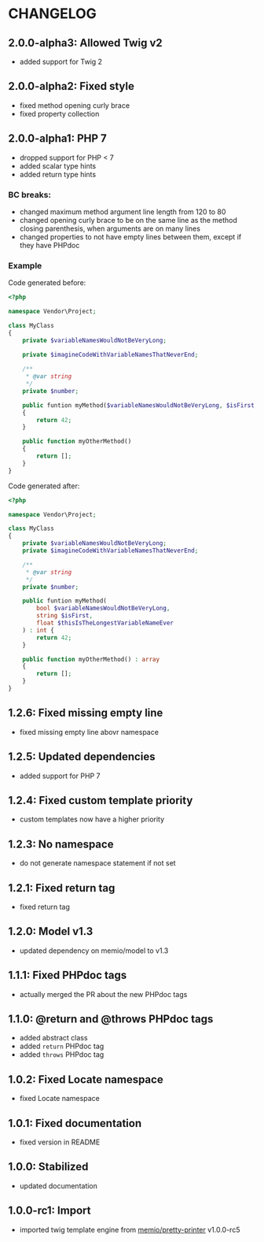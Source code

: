 # CHANGELOG

## 2.0.0-alpha3: Allowed Twig v2

* added support for Twig 2

## 2.0.0-alpha2: Fixed style

* fixed method opening curly brace
* fixed property collection

## 2.0.0-alpha1: PHP 7

* dropped support for PHP < 7
* added scalar type hints
* added return type hints

### BC breaks:

* changed maximum method argument line length from 120 to 80
* changed opening curly brace to be on the same line as the method closing
  parenthesis, when arguments are on many lines
* changed properties to not have empty lines between them,
  except if they have PHPdoc

### Example

Code generated before:

```php
<?php

namespace Vendor\Project;

class MyClass
{
    private $variableNamesWouldNotBeVeryLong;
    
    private $imagineCodeWithVariableNamesThatNeverEnd;

    /**
     * @var string
     */
    private $number;

    public funtion myMethod($variableNamesWouldNotBeVeryLong, $isFirst, $thisIsTheLongestVariableNameEver)
    {
        return 42;
    }

    public function myOtherMethod()
    {
        return [];
    }
}
```

Code generated after:

```php
<?php

namespace Vendor\Project;

class MyClass
{
    private $variableNamesWouldNotBeVeryLong;
    private $imagineCodeWithVariableNamesThatNeverEnd;

    /**
     * @var string
     */
    private $number;

    public funtion myMethod(
        bool $variableNamesWouldNotBeVeryLong,
        string $isFirst,
        float $thisIsTheLongestVariableNameEver
    ) : int {
        return 42;
    }

    public function myOtherMethod() : array
    {
        return [];
    }
}
```

## 1.2.6: Fixed missing empty line

* fixed missing empty line abovr namespace

## 1.2.5: Updated dependencies

* added support for PHP 7

## 1.2.4: Fixed custom template priority

* custom templates now have a higher priority

## 1.2.3: No namespace

* do not generate namespace statement if not set

## 1.2.1: Fixed return tag

* fixed return tag

## 1.2.0: Model v1.3

* updated dependency on memio/model to v1.3

## 1.1.1: Fixed PHPdoc tags

* actually merged the PR about the new PHPdoc tags

## 1.1.0: @return and @throws PHPdoc tags

* added abstract class
* added `return` PHPdoc tag
* added `throws` PHPdoc tag

## 1.0.2: Fixed Locate namespace

* fixed Locate namespace

## 1.0.1: Fixed documentation

* fixed version in README

## 1.0.0: Stabilized

* updated documentation

## 1.0.0-rc1: Import

* imported twig template engine from [memio/pretty-printer](http://github.com/memio/pretty-printer) v1.0.0-rc5
